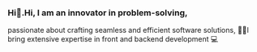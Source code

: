 ### Hi👋.Hi, I am an innovator in problem-solving,
 passionate about crafting seamless and efficient software solutions, 
👩‍💻I bring extensive expertise in front and backend development 💻
<!--
**Beloved1310/Beloved1310** is a ✨ _special_ ✨ repository because its `README.md` (this file) appears on your GitHub profile.

Here are some ideas to get you started:

- 🔭 I’m currently working on: A global project
- 🌱 I’m currently learning: Developer relationship, Javascript.
- 👯 I’m looking to collaborate on commerce or fintech products or all sizes and ranges
- 🤔 I’m looking for help with technical problem products ranging from commerce and fintech
- 💬 Ask me about Software Engineering, Developer Relations, Web3
- 📫 How to reach me: adeoluwafisayomi@gmail.com
- 😄 Pronouns: She, Her
- ⚡ Fun fact: Less Busy? Not me! Catch me volunteering, singing, having credible conversations, tech conferences or dancing to a favourite song
-->
